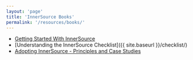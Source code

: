 ```yaml
---
layout: 'page'
title: 'InnerSource Books'
permalink: '/resources/books/'
---
```


  * [Getting Started With InnerSource](http://www.oreilly.com/programming/free/getting-started-with-innersource.csp)
  * [Understanding the InnerSource Checklist]({{ site.baseurl }}/checklist/)
  * [Adopting InnerSource - Principles and Case Studies](adoptinginnersource)


